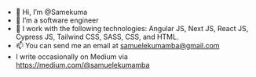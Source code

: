 - 👋 Hi, I’m @Samekuma
- 👀 I’m a software engineer
- 🌱 I work with the following technologies: Angular JS, Next JS, React JS, Cypress JS, Tailwind CSS, SASS, CSS, and HTML.
- 📫 You can send me an email at samuelekumamba@gmail.com
- I write occasionally on Medium via https://medium.com/@samuelekumamba


<!---
Samekuma/Samekuma is a ✨ special ✨ repository because its `README.md` (this file) appears on your GitHub profile.
You can click the Preview link to take a look at your changes.
--->

